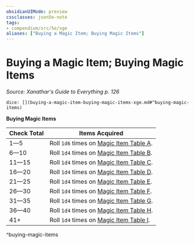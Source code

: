 ```yaml
---
obsidianUIMode: preview
cssclasses: json5e-note
tags:
- compendium/src/5e/xge
aliases: ["Buying a Magic Item; Buying Magic Items"]
---
```

# Buying a Magic Item; Buying Magic Items
*Source: Xanathar's Guide to Everything p. 126* 

`dice: [](buying-a-magic-item-buying-magic-items-xge.md#^buying-magic-items)`

**Buying Magic Items**

| Check Total | Items Acquired |
|-------------|----------------|
| 1—5 | Roll `1d6` times on [Magic Item Table A](/2-Mechanics/CLI/tables/magic-item-table-a.md). |
| 6—10 | Roll `1d4` times on [Magic Item Table B](/2-Mechanics/CLI/tables/magic-item-table-b.md). |
| 11—15 | Roll `1d4` times on [Magic Item Table C](/2-Mechanics/CLI/tables/magic-item-table-c.md). |
| 16—20 | Roll `1d4` times on [Magic Item Table D](/2-Mechanics/CLI/tables/magic-item-table-d.md). |
| 21—25 | Roll `1d4` times on [Magic Item Table E](/2-Mechanics/CLI/tables/magic-item-table-e.md). |
| 26—30 | Roll `1d4` times on [Magic Item Table F](/2-Mechanics/CLI/tables/magic-item-table-f.md). |
| 31—35 | Roll `1d4` times on [Magic Item Table G](/2-Mechanics/CLI/tables/magic-item-table-g.md). |
| 36—40 | Roll `1d4` times on [Magic Item Table H](/2-Mechanics/CLI/tables/magic-item-table-h.md). |
| 41+ | Roll `1d4` times on [Magic Item Table I](/2-Mechanics/CLI/tables/magic-item-table-i.md). |
^buying-magic-items